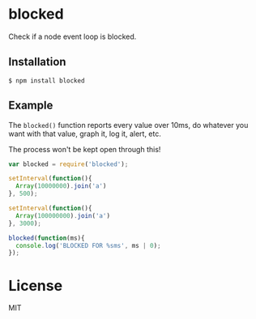 
# blocked

  Check if a node event loop is blocked.

## Installation

```
$ npm install blocked
```

## Example

  The `blocked()` function reports every value over 10ms, do whatever
  you want with that value, graph it, log it, alert, etc.

  The process won't be kept open through this!

```js
var blocked = require('blocked');

setInterval(function(){
  Array(10000000).join('a')
}, 500);

setInterval(function(){
  Array(100000000).join('a')
}, 3000);

blocked(function(ms){
  console.log('BLOCKED FOR %sms', ms | 0);
});
```

# License

  MIT
